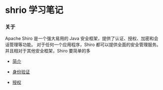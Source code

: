 # shrio 学习笔记
### 关于
Apache Shiro 是一个强大易用的 Java 安全框架，提供了认证、授权、加密和会话管理等功能。
对于任何一个应用程序，Shiro 都可以提供全面的安全管理服务。并且相对于其他安全框架，Shiro 要简单的多

- [简介](https://github.com/wp594458910/shiro/blob/master/doc/1.md) 

- [身份验证](https://github.com/wp594458910/shiro/blob/master/doc/2.md) 

- [授权](https://github.com/wp594458910/shiro/blob/master/doc/3.md)


